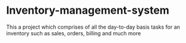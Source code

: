 # Inventory-management-system
This a project which comprises of all the day-to-day basis tasks for an inventory such as sales, orders, billing and much more
